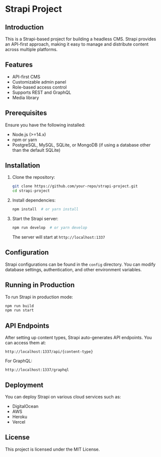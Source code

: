 # Strapi Project

## Introduction
This is a Strapi-based project for building a headless CMS. Strapi provides an API-first approach, making it easy to manage and distribute content across multiple platforms.

## Features
- API-first CMS
- Customizable admin panel
- Role-based access control
- Supports REST and GraphQL
- Media library

## Prerequisites
Ensure you have the following installed:
- Node.js (>=14.x)
- npm or yarn
- PostgreSQL, MySQL, SQLite, or MongoDB (if using a database other than the default SQLite)

## Installation

1. Clone the repository:
   ```sh
   git clone https://github.com/your-repo/strapi-project.git
   cd strapi-project
   ```

2. Install dependencies:
   ```sh
   npm install  # or yarn install
   ```

3. Start the Strapi server:
   ```sh
   npm run develop  # or yarn develop
   ```
   The server will start at `http://localhost:1337`

## Configuration
Strapi configurations can be found in the `config` directory. You can modify database settings, authentication, and other environment variables.

## Running in Production
To run Strapi in production mode:
```sh
npm run build
npm run start
```

## API Endpoints
After setting up content types, Strapi auto-generates API endpoints. You can access them at:
```
http://localhost:1337/api/{content-type}
```

For GraphQL:
```
http://localhost:1337/graphql
```

## Deployment
You can deploy Strapi on various cloud services such as:
- DigitalOcean
- AWS
- Heroku
- Vercel

## License
This project is licensed under the MIT License.
